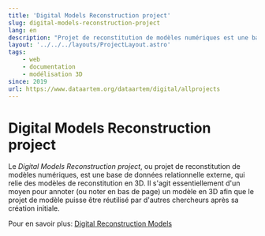 ```yaml
---
title: 'Digital Models Reconstruction project'
slug: digital-models-reconstruction-project
lang: en
description: "Projet de reconstitution de modèles numériques est une base de données relationnelle externe, qui relie des modèles de reconstitution en 3D"
layout: '../../../layouts/ProjectLayout.astro'
tags: 
    - web
    - documentation
    - modélisation 3D
since: 2019
url: https://www.dataartem.org/dataartem/digital/allprojects
---
```



<!-- ajouter bonnes dates, author/project lead? -->

# Digital Models Reconstruction project 

Le *Digital Models Reconstruction project*, ou projet de reconstitution de modèles numériques, est une base de données relationnelle externe, qui relie des modèles de reconstitution en 3D. Il s'agit essentiellement d'un moyen pour annoter (ou noter en bas de page) un modèle en 3D afin que le projet de modèle puisse être réutilisé par d'autres chercheurs après sa création initiale.

Pour en savoir plus: [Digital Reconstruction Models](https://www.dataartem.org/dataartem/digital/allprojects)